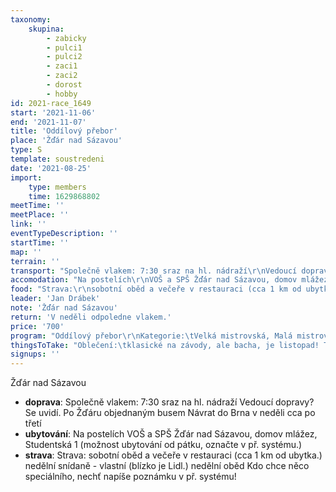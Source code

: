 ```yaml
---
taxonomy:
    skupina:
        - zabicky
        - pulci1
        - pulci2
        - zaci1
        - zaci2
        - dorost
        - hobby
id: 2021-race_1649
start: '2021-11-06'
end: '2021-11-07'
title: 'Oddílový přebor'
place: 'Žďár nad Sázavou'
type: S
template: soustredeni
date: '2021-08-25'
import:
    type: members
    time: 1629868802
meetTime: ''
meetPlace: ''
link: ''
eventTypeDescription: ''
startTime: ''
map: ''
terrain: ''
transport: "Společně vlakem: 7:30 sraz na hl. nádraží\r\nVedoucí dopravy? Se uvidí.\r\nPo Žďáru objednaným busem\r\nNávrat do Brna v neděli cca po třetí"
accomodation: "Na postelích\r\nVOŠ a SPŠ Žďár nad Sázavou, domov mlážez, Studentská 1 (možnost ubytování od pátku, označte v př. systému.)"
food: "Strava:\r\nsobotní oběd a večeře v restauraci (cca 1 km od ubytka.)\r\nnedělní snídaně - vlastní (blízko je Lidl.)\r\nnedělní oběd\r\nKdo chce něco speciálního, nechť napíše poznámku v př. systému!"
leader: 'Jan Drábek'
note: 'Žďár nad Sázavou'
return: 'V neděli odpoledne vlakem.'
price: '700'
program: "Oddílový přebor\r\nKategorie:\tVelká mistrovská, Malá mistrovská, Veteránský pohár, Závod nadějí, Nováčkovský kufr\r\n\r\nTratě: \r\n1. etapa: Krátká trať staví Ondra Hlaváč, [Adamák](https://mapy.orientacnisporty.cz/cs/maps/9969/info_table) 10, 1:10 000, e=5m, PZR, 2018\r\n2. etapa: sprint staví Ondra Hlaváč, Mapa: [Klafar](https://mapy.orientacnisporty.cz/cs/maps/9032/info_table), 1:4 000, e = 2,5m, PZR, 2017\r\nNeděle: štafety: staví Danáč, [Adamák](https://mapy.orientacnisporty.cz/cs/maps/9969/info_table) 10, 1:10 000, e=5m, PZR, 2018"
thingsToTake: "Oblečení:\tklasické na závody, ale bacha, je listopad! Tak určitě nějaké vrstvy navíc, jdeme 2x do lesa a jednou do města. Strávíme nějaký čas venku - vemte zimní oblečení! (V neděli musíme z ubytování odejít už ráno. Postavíme oddílové tunely.)"
signups: ''
---
```


Žďár nad Sázavou
* **doprava**: Společně vlakem: 7:30 sraz na hl. nádraží
Vedoucí dopravy? Se uvidí.
Po Žďáru objednaným busem
Návrat do Brna v neděli cca po třetí
* **ubytování**: Na postelích
VOŠ a SPŠ Žďár nad Sázavou, domov mlážez, Studentská 1 (možnost ubytování od pátku, označte v př. systému.)
* **strava**: Strava:
sobotní oběd a večeře v restauraci (cca 1 km od ubytka.)
nedělní snídaně - vlastní (blízko je Lidl.)
nedělní oběd
Kdo chce něco speciálního, nechť napíše poznámku v př. systému!
